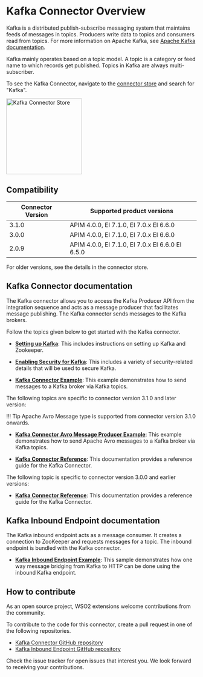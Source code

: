 # Kafka Connector Overview

Kafka is a distributed publish-subscribe messaging system that maintains feeds of messages in topics. Producers write data to topics and consumers read from topics. For more information on Apache Kafka, see [Apache Kafka documentation](http://kafka.apache.org/documentation.html).

Kafka mainly operates based on a topic model. A topic is a category or feed name to which records get published. Topics in Kafka are always multi-subscriber.

To see the Kafka Connector, navigate to the [connector store](https://store.wso2.com/store/assets/esbconnector/list) and search for "Kafka".

<img src="{{base_path}}/assets/img/integrate/connectors/kafka-store.png" title="Kafka Connector Store" width="200" alt="Kafka Connector Store"/>

## Compatibility

| Connector Version | Supported product versions |
| ------------- |-------------|
| 3.1.0    | APIM 4.0.0, EI 7.1.0, EI 7.0.x EI 6.6.0 |
| 3.0.0    | APIM 4.0.0, EI 7.1.0, EI 7.0.x EI 6.6.0 |
| 2.0.9    | APIM 4.0.0, EI 7.1.0, EI 7.0.x EI 6.6.0 EI 6.5.0 |

For older versions, see the details in the connector store.

## Kafka Connector documentation

The Kafka connector allows you to access the Kafka Producer API from the integration sequence and acts as a message producer that facilitates message publishing. The Kafka connector sends messages to the Kafka brokers. 

Follow the topics given below to get started with the Kafka connector.

* **[Setting up Kafka]({{base_path}}/reference/connectors/kafka-connector/setting-up-kafka/)**: This includes instructions on setting up Kafka and Zookeeper.

* **[Enabling Security for Kafka]({{base_path}}/reference/connectors/kafka-connector/enabling-security-for-kafka/)**: This includes a variety of security-related details that will be used to secure Kafka.

* **[Kafka Connector Example]({{base_path}}/reference/connectors/kafka-connector/kafka-connector-producer-example/)**: This example demonstrates how to send messages to a Kafka broker via Kafka topics. 

The following topics are specific to connector version 3.1.0 and later version:

!!! Tip
    Apache Avro Message type is supported from connector version 3.1.0 onwards.

* **[Kafka Connector Avro Message Producer Example]({{base_path}}/reference/connectors/kafka-connector/kafka-connector-avro-producer-example/)**: This example demonstrates how to send Apache Avro messages to a Kafka broker via Kafka topics.  

* **[Kafka Connector Reference]({{base_path}}/reference/connectors/kafka-connector/kafka-connector-config/)**: This documentation provides a reference guide for the Kafka Connector.

The following topic is specific to connector version 3.0.0 and earlier versions:

* **[Kafka Connector Reference]({{base_path}}/reference/connectors/kafka-connector/kafka-connector-config/)**: This documentation provides a reference guide for the Kafka Connector.

## Kafka Inbound Endpoint documentation

The Kafka inbound endpoint acts as a message consumer. It creates a connection to ZooKeeper and requests messages for a topic. The inbound endpoint is bundled with the Kafka connector.

* **[Kafka Inbound Endpoint Example]({{base_path}}/reference/connectors/kafka-connector/kafka-inbound-endpoint-example/)**: This sample demonstrates how one way message bridging from Kafka to HTTP can be done using the inbound Kafka endpoint. 

## How to contribute

As an open source project, WSO2 extensions welcome contributions from the community. 

To contribute to the code for this connector, create a pull request in one of the following repositories. 

* [Kafka Connector GitHub repository](https://github.com/wso2-extensions/esb-connector-kafka)
* [Kafka Inbound Endpoint GitHub repository](https://github.com/wso2-extensions/esb-inbound-kafka)

Check the issue tracker for open issues that interest you. We look forward to receiving your contributions.

